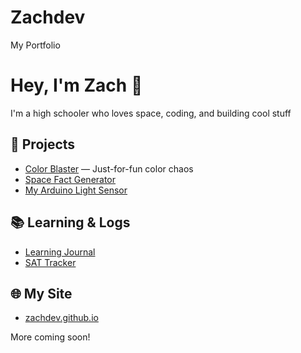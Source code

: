 # Zachdev
My Portfolio
# Hey, I'm Zach 👋

I'm a high schooler who loves space, coding, and building cool stuff 

## 🚀 Projects
- [Color Blaster](https://github.com/zachdev/color-blaster) — Just-for-fun color chaos
- [Space Fact Generator](https://github.com/zachdev/space-fact-generator)
- [My Arduino Light Sensor](https://github.com/zachdev/arduino-light-sensor)

## 📚 Learning & Logs
- [Learning Journal](https://github.com/zachdev/learning-journal)
- [SAT Tracker](https://github.com/zachdev/sat-tracker)

## 🌐 My Site
- [zachdev.github.io](https://zachdev.github.io)

More coming soon!
